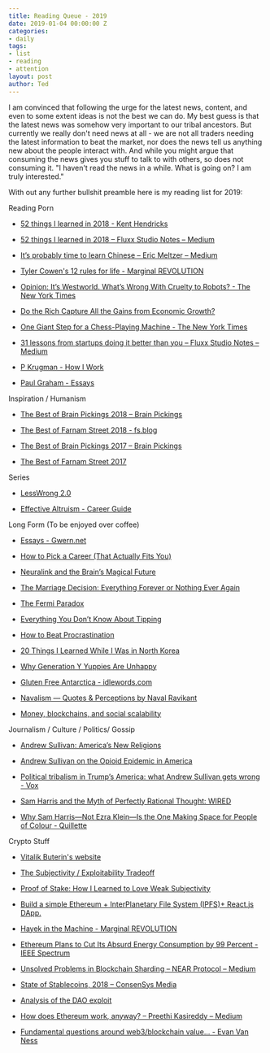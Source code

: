 ```yaml
---
title: Reading Queue - 2019
date: 2019-01-04 00:00:00 Z
categories:
- daily
tags:
- list
- reading
- attention
layout: post
author: Ted
---
```


I am convinced that following the urge for the latest news, content, and even to some extent ideas is not the best we can do.
My best guess is that the latest news was somehow very important to our tribal ancestors.
But currently we really don't need news at all -
we are not all traders needing the latest information to beat the market, nor does the news tell us anything new about the people interact with.
And while you might argue that consuming the news gives you stuff to talk to with others, so does not consuming it.
"I haven't read the news in a while. What is going on? I am truly interested."

With out any further bullshit preamble here is my reading list for 2019:

Reading Porn

- [52 things I learned in 2018 - Kent Hendricks](https://kenthendricks.com/52-things-i-learned-in-2018/)

- [52 things I learned in 2018 – Fluxx Studio Notes – Medium](https://medium.com/fluxx-studio-notes/52-things-i-learned-in-2018-b07fc110d8e1)

- [It’s probably time to learn Chinese – Eric Meltzer – Medium](https://medium.com/@wheatpond/its-probably-time-to-learn-chinese-63587376c2d2)

- [Tyler Cowen's 12 rules for life - Marginal REVOLUTION](https://marginalrevolution.com/marginalrevolution/2018/01/tyler-cowens-12-rules-life.html)

- [Opinion: It’s Westworld. What’s Wrong With Cruelty to Robots? - The New York Times](https://www.nytimes.com/2018/04/23/opinion/westworld-conscious-robots-morality.html?utm_source=Sam+Harris+Newsletter&utm_campaign=7003ba28a2-EMAIL_CAMPAIGN_2018_04_23&utm_medium=email&utm_term=0_f1c2a2c9db-7003ba28a2-208036197&mc_cid=7003ba28a2&mc_eid=1d6a6e535c)

- [Do the Rich Capture All the Gains from Economic Growth?](https://medium.com/@russroberts/do-the-rich-capture-all-the-gains-from-economic-growth-c96d93101f9c)

- [One Giant Step for a Chess-Playing Machine - The New York Times](https://www.nytimes.com/2018/12/26/science/chess-artificial-intelligence.html)

- [31 lessons from startups doing it better than you – Fluxx Studio Notes – Medium](https://medium.com/fluxx-studio-notes/31-lessons-from-startups-doing-it-better-than-you-a3c9cee4165c)

- [P Krugman - How I Work](https://www.princeton.edu/~pkrugman/howiwork.html)

- [Paul Graham - Essays](http://paulgraham.com/articles.html)

Inspiration / Humanism

- [The Best of Brain Pickings 2018 – Brain Pickings](https://www.brainpickings.org/2018/12/27/best-of-brain-pickings-2018/)

- [The Best of Farnam Street 2018 - fs.blog](https://fs.blog/2018/12/best-of-farnam-street-2018/)

- [The Best of Brain Pickings 2017 – Brain Pickings](https://www.brainpickings.org/2017/12/28/best-of-brain-pickings-2017/)

- [The Best of Farnam Street 2017](https://fs.blog/2017/12/best-farnam-street-2017/)

Series

- [LessWrong 2.0](https://www.lesswrong.com/rationality)

- [Effective Altruism - Career Guide](https://80000hours.org/career-guide/)

Long Form (To be enjoyed over coffee)

- [Essays - Gwern.net](https://www.gwern.net/)

- [How to Pick a Career (That Actually Fits You)](https://waitbutwhy.com/2018/04/picking-career.html)

- [Neuralink and the Brain’s Magical Future](https://waitbutwhy.com/2017/04/neuralink.html)

- [The Marriage Decision: Everything Forever or Nothing Ever Again](https://waitbutwhy.com/2016/09/marriage-decision.html)

- [The Fermi Paradox](https://waitbutwhy.com/2014/05/fermi-paradox.html)

- [Everything You Don’t Know About Tipping](https://waitbutwhy.com/2014/04/everything-dont-know-tipping.html)

- [How to Beat Procrastination](https://waitbutwhy.com/2013/11/how-to-beat-procrastination.html)

- [20 Things I Learned While I Was in North Korea](https://waitbutwhy.com/2013/09/20-things-i-learned-while-i-was-in.html)

- [Why Generation Y Yuppies Are Unhappy](https://waitbutwhy.com/2013/09/why-generation-y-yuppies-are-unhappy.html)

- [Gluten Free Antarctica - idlewords.com](https://idlewords.com/2018/12/gluten_free_antarctica.htm)

- [Navalism — Quotes & Perceptions by Naval Ravikant](https://medium.com/@noahmadden/navalism-quotes-perceptions-by-naval-ravikant-a5fd60ac5788)

- [Money, blockchains, and social scalability](https://unenumerated.blogspot.com/2017/02/money-blockchains-and-social-scalability.html)

Journalism / Culture / Politics/ Gossip

- [Andrew Sullivan: America’s New Religions](https://nymag.com/intelligencer/2018/12/andrew-sullivan-americas-new-religions.html)

- [Andrew Sullivan on the Opioid Epidemic in America](https://nymag.com/intelligencer/2018/02/americas-opioid-epidemic.html)

- [Political tribalism in Trump’s America: what Andrew Sullivan gets wrong - Vox](https://www.vox.com/policy-and-politics/2018/12/11/18131370/andrew-sullivan-religion-tribalism-christianity-trump?utm_campaign=ezraklein&utm_content=chorus&utm_medium=social&utm_source=twitter)

- [Sam Harris and the Myth of Perfectly Rational Thought: WIRED](https://www.wired.com/story/sam-harris-and-the-myth-of-perfectly-rational-thought/)

- [Why Sam Harris—Not Ezra Klein—Is the One Making Space for People of Colour - Quillette](https://quillette.com/2018/05/28/sam-harris-not-ezra-klein-one-making-space-people-colour/)


Crypto Stuff

- [Vitalik Buterin's website](https://vitalik.ca/)

- [The Subjectivity / Exploitability Tradeoff](https://blog.ethereum.org/2015/02/14/subjectivity-exploitability-tradeoff/)

- [Proof of Stake: How I Learned to Love Weak Subjectivity](https://blog.ethereum.org/2014/11/25/proof-stake-learned-love-weak-subjectivity/)

- [Build a simple Ethereum + InterPlanetary File System (IPFS)+ React.js DApp.](https://itnext.io/build-a-simple-ethereum-interplanetary-file-system-ipfs-react-js-dapp-23ff4914ce4e)

- [Hayek in the Machine - Marginal REVOLUTION](https://marginalrevolution.com/marginalrevolution/2019/01/hayek-in-the-machine.html)

- [Ethereum Plans to Cut Its Absurd Energy Consumption by 99 Percent - IEEE Spectrum](https://spectrum.ieee.org/computing/networks/ethereum-plans-to-cut-its-absurd-energy-consumption-by-99-percent)

- [Unsolved Problems in Blockchain Sharding – NEAR Protocol – Medium](https://medium.com/nearprotocol/unsolved-problems-in-blockchain-sharding-2327d6517f43)

- [State of Stablecoins, 2018 – ConsenSys Media](https://media.consensys.net/the-state-of-stablecoins-2018-79ccb9988e63)

- [Analysis of the DAO exploit](http://hackingdistributed.com/2016/06/18/analysis-of-the-dao-exploit/)

- [How does Ethereum work, anyway? – Preethi Kasireddy – Medium](https://medium.com/@preethikasireddy/how-does-ethereum-work-anyway-22d1df506369)

- [Fundamental questions around web3/blockchain value... - Evan Van Ness](https://www.evanvanness.com/post/180338466391/fundamental-questions-around-web3blockchain-value)
